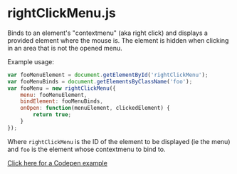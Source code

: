 # rightClickMenu.js

Binds to an element's "contextmenu" (aka right click) and displays a provided element where the mouse is. The element is hidden when clicking in an area that is not the opened menu.

Example usage:

```javascript
var fooMenuElement = document.getElementById('rightClickMenu');
var fooMenuBinds = document.getElementsByClassName('foo');
var fooMenu = new rightClickMenu({
    menu: fooMenuElement,
    bindElement: fooMenuBinds,
    onOpen: function(menuElement, clickedElement) {
        return true;
    }
});
```

Where `rightClickMenu` is the ID of the element to be displayed (ie the menu) and `foo` is the element whose contextmenu to bind to.

[Click here for a Codepen example](http://codepen.io/bliind/pen/bBypgZ)
